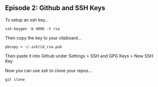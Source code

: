 ## Episode 2: Github and SSH Keys

To setup an ssh key...

```
ssh-keygen -b 4096 -t rsa 
``````

Then copy the key to your clipboard...

```
pbcopy < ~/.ssh/id_rsa.pub
```

Then paste it into Github under Settings > SSH and GPG Keys > New SSH Key

Now you can use ssh to clone your repos...

```
git clone
```
